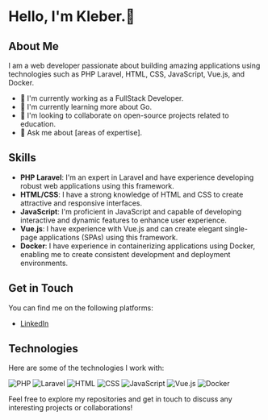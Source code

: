 # Hello, I'm Kleber.👋

## About Me
I am a web developer passionate about building amazing applications using technologies such as PHP Laravel, HTML, CSS, JavaScript, Vue.js, and Docker.

- 🔭 I'm currently working as a FullStack Developer.
- 🌱 I'm currently learning more about Go.
- 👯 I'm looking to collaborate on open-source projects related to education.
- 💬 Ask me about [areas of expertise].

## Skills
- **PHP Laravel**: I'm an expert in Laravel and have experience developing robust web applications using this framework.
- **HTML/CSS**: I have a strong knowledge of HTML and CSS to create attractive and responsive interfaces.
- **JavaScript**: I'm proficient in JavaScript and capable of developing interactive and dynamic features to enhance user experience.
- **Vue.js**: I have experience with Vue.js and can create elegant single-page applications (SPAs) using this framework.
- **Docker**: I have experience in containerizing applications using Docker, enabling me to create consistent development and deployment environments.

## Get in Touch
You can find me on the following platforms:

- [LinkedIn](https://www.linkedin.com/in/kleber-vasconcelos/)

## Technologies
Here are some of the technologies I work with:

![PHP](https://img.shields.io/badge/-PHP-777BB4?logo=php&logoColor=white&style=flat-square)
![Laravel](https://img.shields.io/badge/-Laravel-FF2D20?logo=laravel&logoColor=white&style=flat-square)
![HTML](https://img.shields.io/badge/-HTML5-E34F26?logo=html5&logoColor=white&style=flat-square)
![CSS](https://img.shields.io/badge/-CSS3-1572B6?logo=css3&logoColor=white&style=flat-square)
![JavaScript](https://img.shields.io/badge/-JavaScript-F7DF1E?logo=javascript&logoColor=black&style=flat-square)
![Vue.js](https://img.shields.io/badge/-Vue.js-4FC08D?logo=vue.js&logoColor=white&style=flat-square)
![Docker](https://img.shields.io/badge/-Docker-2496ED?logo=docker&logoColor=white&style=flat-square)

Feel free to explore my repositories and get in touch to discuss any interesting projects or collaborations!

